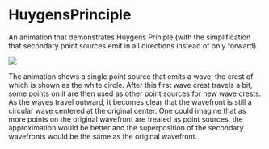 # HuygensPrinciple
An animation that demonstrates Huygens Priniple (with the simplification that secondary point sources emit in all directions instead of only forward).

![](HuygensPrinciple.gif)

The animation shows a single point source that emits a wave, the crest of which is shown as the white circle. After this first wave crest travels a bit, some points on it are then used as other point sources for new wave crests. As the waves travel outward, it becomes clear that the wavefront is still a circular wave centered at the original center. One could imagine that as more points on the original wavefront are treated as point sources, the approximation would be better and the superposition of the secondary wavefronts would be the same as the original wavefront.
